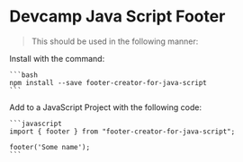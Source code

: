 # Devcamp Java Script Footer

> This should be used in the following manner:

Install with the command:

    ```bash
    npm install --save footer-creator-for-java-script
    ```

Add to a JavaScript Project with the following code:

    ```javascript
    import { footer } from "footer-creator-for-java-script";

    footer('Some name');
    ```